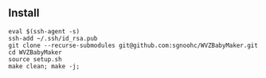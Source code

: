 
## Install

    eval $(ssh-agent -s)
    ssh-add ~/.ssh/id_rsa.pub
    git clone --recurse-submodules git@github.com:sgnoohc/WVZBabyMaker.git
    cd WVZBabyMaker
    source setup.sh
    make clean; make -j;
